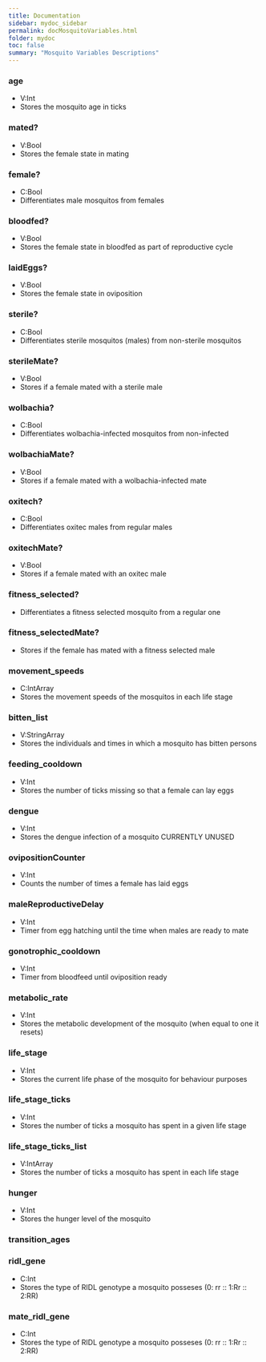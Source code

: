 ```yaml
---
title: Documentation
sidebar: mydoc_sidebar
permalink: docMosquitoVariables.html
folder: mydoc
toc: false
summary: "Mosquito Variables Descriptions"
---
```


### age
* V:Int 
* Stores the mosquito age in ticks

### mated?
* V:Bool
* Stores the female state in mating 

### female? 

* C:Bool
* Differentiates male mosquitos from females

### bloodfed?
* V:Bool
* Stores the female state in bloodfed as part of reproductive cycle

### laidEggs?
* V:Bool
* Stores the female state in oviposition

### sterile? 
* C:Bool
* Differentiates sterile mosquitos (males) from non-sterile mosquitos

### sterileMate? 
* V:Bool
* Stores if a female mated with a sterile male

### wolbachia?
* C:Bool
* Differentiates wolbachia-infected mosquitos from non-infected 

### wolbachiaMate?
* V:Bool
* Stores if a female mated with a wolbachia-infected mate

### oxitech?
* C:Bool
* Differentiates oxitec males from regular males

### oxitechMate?
* V:Bool
* Stores if a female mated with an oxitec male

### fitness_selected?
* Differentiates a fitness selected mosquito from a regular one

### fitness_selectedMate?
* Stores if the female has mated with a fitness selected male

### movement_speeds 
* C:IntArray
* Stores the movement speeds of the mosquitos in each life stage

### bitten_list
* V:StringArray
* Stores the individuals and times in which a mosquito has bitten persons

### feeding_cooldown 
* V:Int
* Stores the number of ticks missing so that a female can lay eggs

### dengue 
* V:Int
* Stores the dengue infection of a mosquito CURRENTLY UNUSED

### ovipositionCounter
* V:Int
* Counts the number of times a female has laid eggs

### maleReproductiveDelay 
* V:Int
* Timer from egg hatching until the time when males are ready to mate

### gonotrophic_cooldown 
* V:Int
* Timer from bloodfeed until oviposition ready

### metabolic_rate 
* V:Int
* Stores the metabolic development of the mosquito (when equal to one it resets)

### life_stage 
* V:Int
* Stores the current life phase of the mosquito for behaviour purposes

### life_stage_ticks
* V:Int
* Stores the number of ticks a mosquito has spent in a given life stage 

### life_stage_ticks_list 
* V:IntArray
* Stores the number of ticks a mosquito has spent in each life stage

### hunger 
* V:Int
* Stores the hunger level of the mosquito

### transition_ages

### ridl_gene 
* C:Int
* Stores the type of RIDL genotype a mosquito posseses (0: rr :: 1:Rr :: 2:RR)

### mate_ridl_gene 
* C:Int
* Stores the type of RIDL genotype a mosquito posseses (0: rr :: 1:Rr :: 2:RR)
